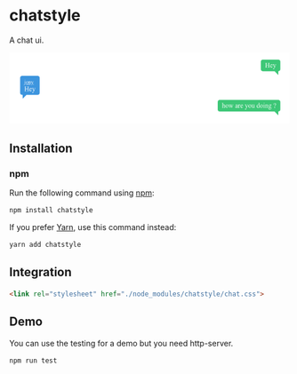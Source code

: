 # chatstyle

A chat ui.

![demo](demo.png)

## Installation

### npm

Run the following command using [npm](https://www.npmjs.com/):

```bash
npm install chatstyle
```

If you prefer [Yarn](https://yarnpkg.com/en/), use this command instead:

```bash
yarn add chatstyle
```

## Integration

```html
<link rel="stylesheet" href="./node_modules/chatstyle/chat.css">
```

## Demo 

You can use the testing for a demo but you need http-server.
```bash
npm run test
```